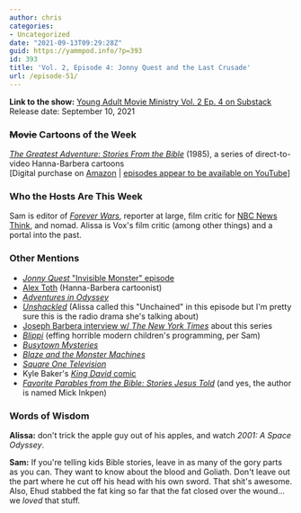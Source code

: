 ```yaml
---
author: chris
categories:
- Uncategorized
date: "2021-09-13T09:29:28Z"
guid: https://yammpod.info/?p=393
id: 393
title: 'Vol. 2, Episode 4: Jonny Quest and the Last Crusade'
url: /episode-51/
---
```

**Link to the show:** [Young Adult Movie Ministry Vol. 2 Ep. 4 on Substack](https://yammpod.substack.com/p/vol-2-episode-4-jonny-quest-and-the)   
Release date: September 10, 2021

### <s>Movie</s> Cartoons of the Week

[_The Greatest Adventure: Stories From the Bible_](https://www.imdb.com/title/tt5090166/?ref_=fn_al_tt_2) (1985), a series of direct-to-video Hanna-Barbera cartoons  
[Digital purchase on [Amazon](https://www.amazon.com/Greatest-Adventure-Stories-Bible-Collection/dp/B00C7WQGOI) | [episodes appear to be available on YouTube](https://www.youtube.com/watch?v=RVcUCPWJoOY&list=PLWMrUetvRHG4b6sXGg2uM6ALnEsmxUlo_)]

### Who the Hosts Are This Week

Sam is editor of _[Forever Wars](https://foreverwars.substack.com/)_, reporter at large, film critic for [NBC News Think](https://www.nbcnews.com/think), and nomad. Alissa is Vox's film critic (among other things) and a portal into the past.

### Other Mentions

  * [_Jonny Quest_ "Invisible Monster" episode](http://www.classicjq.com/info/JQEpGuide_20-InvisibleMonster.aspx)
  * [Alex Toth](https://en.wikipedia.org/wiki/Alex_Toth) (Hanna-Barbera cartoonist)
  * [_Adventures in Odyssey_](https://www.adventuresinodyssey.com/)
  * [_Unshackled_](https://unshackled.org/) (Alissa called this "Unchained" in this episode but I'm pretty sure this is the radio drama she's talking about)
  * [Joseph Barbera interview w/ _The New York Times_](https://www.nytimes.com/1985/04/22/movies/hanna-barbera-taping-bible-stories.html) about this series
  * [_Blippi_](https://www.youtube.com/user/BlippiVideos) (effing horrible modern children's programming, per Sam)
  * [_Busytown Mysteries_](https://www.amazon.com/Busytown-Mysteries/dp/B00633L1OC)
  * [_Blaze and the Monster Machines_](https://www.youtube.com/channel/UCmWZB57dUwFfj847-4y63JA)
  * _[Square One Television](https://www.imdb.com/title/tt0191731/)_
  * Kyle Baker's [_King David_ comic](https://www.amazon.com/King-David-Kyle-Baker/dp/1563898667)
  * _[Favorite Parables from the Bible: Stories Jesus Told](https://bookshop.org/a/20775/9780310724322)_ (and yes, the author is named Mick Inkpen)

### Words of Wisdom

**Alissa:** don't trick the apple guy out of his apples, and watch _2001: A Space Odyssey_.

**Sam:** If you're telling kids Bible stories, leave in as many of the gory parts as you can. They want to know about the blood and Goliath. Don't leave out the part where he cut off his head with his own sword. That shit's awesome. Also, Ehud stabbed the fat king so far that the fat closed over the wound&#8230; we _loved_ that stuff.

